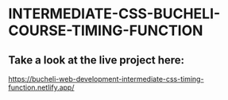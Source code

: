 # INTERMEDIATE-CSS-BUCHELI-COURSE-TIMING-FUNCTION

## Take a look at the live project here:
https://bucheli-web-development-intermediate-css-timing-function.netlify.app/
